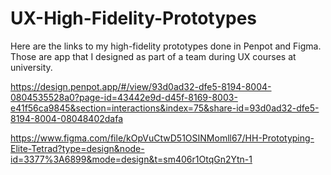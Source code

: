 # UX-High-Fidelity-Prototypes

Here are the links to my high-fidelity prototypes done in Penpot and Figma. Those are app that I designed as part of a team during UX courses at university. 

https://design.penpot.app/#/view/93d0ad32-dfe5-8194-8004-0804535528a0?page-id=43442e9d-d45f-8169-8003-e41f56ca9845&section=interactions&index=75&share-id=93d0ad32-dfe5-8194-8004-08048402dafa

https://www.figma.com/file/kOpVuCtwD51OSINMomll67/HH-Prototyping-Elite-Tetrad?type=design&node-id=3377%3A6899&mode=design&t=sm406r1OtqGn2Ytn-1
